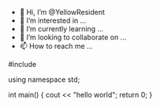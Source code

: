 - 👋 Hi, I’m @YellowResident
- 👀 I’m interested in ...
- 🌱 I’m currently learning ...
- 💞️ I’m looking to collaborate on ...
- 📫 How to reach me ...

<!---
YellowResident/YellowResident is a ✨ special ✨ repository because its `README.md` (this file) appears on your GitHub profile.
You can click the Preview link to take a look at your changes.
--->
#include <iostream>

 using namespace std;
 
 int main()
 {
     cout << "hello world";
     return 0;
 }
